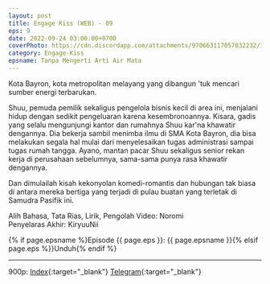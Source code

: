 ```yaml
---
layout: post
title: Engage Kiss (WEB) - 09
eps: 9
date: 2022-09-24 03:00:00+0700
coverPhoto: https://cdn.discordapp.com/attachments/970663117057032232/1022962307288027176/mpv-shot0144.jpg
category: Engage-Kiss
epsname: Tanpa Mengerti Arti Air Mata
---
```


Kota Bayron, kota metropolitan melayang yang dibangun 'tuk mencari sumber energi terbarukan.

Shuu, pemuda pemilik sekaligus pengelola bisnis kecil di area ini, menjalani hidup dengan sedikit pengeluaran karena kesembronoannya.
Kisara, gadis yang selalu mengunjungi kantor dan rumahnya Shuu kar'na khawatir dengannya. Dia bekerja sambil menimba ilmu di SMA Kota Bayron, dia bisa melakukan segala hal mulai dari menyelesaikan tugas administrasi sampai tugas rumah tangga.
Ayano, mantan pacar Shuu sekaligus senior rekan kerja di perusahaan sebelumnya, sama-sama punya rasa khawatir dengannya.

Dan dimulailah kisah kekonyolan komedi-romantis dan hubungan tak biasa di antara mereka bertiga yang terjadi di pulau buatan yang terletak di Samudra Pasifik ini.


Alih Bahasa, Tata Rias, Lirik, Pengolah Video: Noromi
<br>
Penyelaras Akhir: KiryuuNii


{% if page.epsname %}Episode {{ page.eps }}: {{ page.epsname }}{% elsif page.eps %}}Unduh{% endif %}

---
900p: [Index](https://proyek.a-1ddl.workers.dev/0:/Musim%20Panas%202022/%5BWEB%5D/%5BA-1%5D%20Engage%20Kiss%20%5BWEB%5D%5Bx264%20900p%5D%5BAAC%5D/%5BA-1%5D%20Engage%20Kiss%20-%2009%20%5BWEB%5D%5Bx264%20900p%5D%5BAAC%5D%5B32F11678%5D.mkv){:target="_blank"} [Telegram](https://t.me/a1fansubweeklies/133){:target="_blank"}

